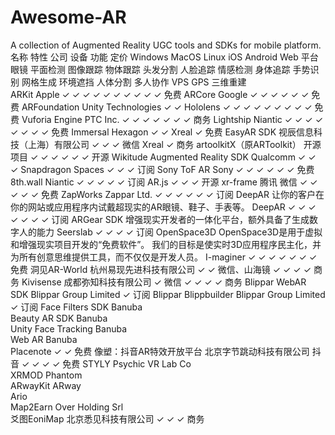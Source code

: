# Awesome-AR
A collection of Augmented Reality UGC tools and SDKs for mobile platform.
名称	特性	公司	设备								功能															定价
			Windows	MacOS	Linux	iOS	Android	Web	平台	眼镜	平面检测	图像跟踪	物体跟踪	头发分割	人脸追踪	情感检测	身体追踪	手势识别	网格生成	环境遮挡	人体分割	多人协作	VPS	GPS	三维重建	
ARKit		Apple				✓					✓	✓	✓		✓		✓		✓	✓	✓	✓				免费
ARCore		Google				✓	✓				✓	✓			✓					✓						免费
ARFoundation		Unity Technologies				✓	✓			Hololens	✓	✓	✓		✓		✓		✓	✓	✓	✓				免费
Vuforia Engine		PTC Inc.	✓	✓		✓	✓					✓	✓										✓			商务
Lightship		Niantic				✓	✓												✓	✓	✓	✓	✓		✓	免费
Immersal		Hexagon				✓	✓			Xreal													✓			免费
EasyAR SDK		视辰信息科技（上海）有限公司				✓	✓	✓	微信	Xreal													✓			商务
artoolkitX（原ARToolkit）		开源项目	✓	✓	✓	✓	✓					✓														开源
Wikitude Augmented Reality SDK		Qualcomm	✓			✓	✓			Snapdragon Spaces	✓	✓	✓													订阅
Sony ToF AR		Sony				✓	✓								✓		✓	✓	✓							免费
8th.wall		Niantic						✓			✓	✓			✓								✓			订阅
AR.js								✓				✓												✓		开源
xr-frame		腾讯							微信		✓	✓			✓		✓	✓								免费
ZapWorks		Zappar Ltd.				✓	✓	✓			✓	✓			✓											订阅
DeepAR	让你的客户在你的网站或应用程序内试戴超现实的AR眼镜、鞋子、手表等。	DeepAR		✓		✓	✓	✓							✓		✓				✓					订阅
ARGear SDK	增强现实开发者的一体化平台，额外具备了生成数字人的能力	Seerslab				✓	✓								✓						✓					订阅
OpenSpace3D	OpenSpace3D是用于虚拟和增强现实项目开发的“免费软件”。
我们的目标是使实时3D应用程序民主化，并为所有创意思维提供工具，而不仅仅是开发人员。	I-maginer	✓	✓	✓	✓	✓	✓				✓														免费
洞见AR-World		杭州易现先进科技有限公司				✓	✓		微信、山海镜				✓					✓					✓	✓		商务
Kivisense		成都弥知科技有限公司						✓	微信		✓	✓			✓		✓									商务
Blippar WebAR SDK		Blippar Group Limited						✓																		订阅
Blippar Blippbuilder		Blippar Group Limited						✓																		订阅
Face Filters SDK		Banuba																								
Beauty AR SDK		Banuba																								
Unity Face Tracking		Banuba																								
Web AR		Banuba																								
Placenote						✓																	✓			免费
像塑：抖音AR特效开放平台		北京字节跳动科技有限公司							抖音		✓				✓		✓	✓								免费
STYLY		Psychic VR Lab Co																								
XRMOD		Phantom																								
ARwayKit		ARway																								
Ario																										
Map2Earn		Over Holding Srl																								
爻图EoniMap		北京悉见科技有限公司				✓	✓																✓			商务
